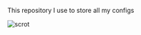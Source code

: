 This repository I use to store all my configs

![scrot](https://github.com/Pavel7004/dotfiles/screenshot.png)
